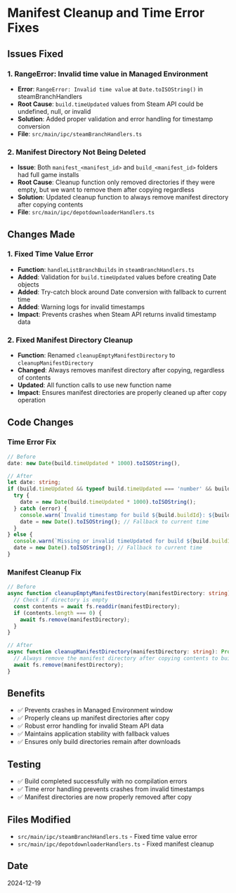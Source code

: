 # Manifest Cleanup and Time Error Fixes

## Issues Fixed

### 1. RangeError: Invalid time value in Managed Environment
- **Error**: `RangeError: Invalid time value` at `Date.toISOString()` in steamBranchHandlers
- **Root Cause**: `build.timeUpdated` values from Steam API could be undefined, null, or invalid
- **Solution**: Added proper validation and error handling for timestamp conversion
- **File**: `src/main/ipc/steamBranchHandlers.ts`

### 2. Manifest Directory Not Being Deleted
- **Issue**: Both `manifest_<manifest_id>` and `build_<manifest_id>` folders had full game installs
- **Root Cause**: Cleanup function only removed directories if they were empty, but we want to remove them after copying regardless
- **Solution**: Updated cleanup function to always remove manifest directory after copying contents
- **File**: `src/main/ipc/depotdownloaderHandlers.ts`

## Changes Made

### 1. Fixed Time Value Error
- **Function**: `handleListBranchBuilds` in `steamBranchHandlers.ts`
- **Added**: Validation for `build.timeUpdated` values before creating Date objects
- **Added**: Try-catch block around Date conversion with fallback to current time
- **Added**: Warning logs for invalid timestamps
- **Impact**: Prevents crashes when Steam API returns invalid timestamp data

### 2. Fixed Manifest Directory Cleanup
- **Function**: Renamed `cleanupEmptyManifestDirectory` to `cleanupManifestDirectory`
- **Changed**: Always removes manifest directory after copying, regardless of contents
- **Updated**: All function calls to use new function name
- **Impact**: Ensures manifest directories are properly cleaned up after copy operation

## Code Changes

### Time Error Fix
```typescript
// Before
date: new Date(build.timeUpdated * 1000).toISOString(),

// After
let date: string;
if (build.timeUpdated && typeof build.timeUpdated === 'number' && build.timeUpdated > 0) {
  try {
    date = new Date(build.timeUpdated * 1000).toISOString();
  } catch (error) {
    console.warn(`Invalid timestamp for build ${build.buildId}: ${build.timeUpdated}`);
    date = new Date().toISOString(); // Fallback to current time
  }
} else {
  console.warn(`Missing or invalid timeUpdated for build ${build.buildId}: ${build.timeUpdated}`);
  date = new Date().toISOString(); // Fallback to current time
}
```

### Manifest Cleanup Fix
```typescript
// Before
async function cleanupEmptyManifestDirectory(manifestDirectory: string): Promise<void> {
  // Check if directory is empty
  const contents = await fs.readdir(manifestDirectory);
  if (contents.length === 0) {
    await fs.remove(manifestDirectory);
  }
}

// After
async function cleanupManifestDirectory(manifestDirectory: string): Promise<void> {
  // Always remove the manifest directory after copying contents to build directory
  await fs.remove(manifestDirectory);
}
```

## Benefits
- ✅ Prevents crashes in Managed Environment window
- ✅ Properly cleans up manifest directories after copy
- ✅ Robust error handling for invalid Steam API data
- ✅ Maintains application stability with fallback values
- ✅ Ensures only build directories remain after downloads

## Testing
- ✅ Build completed successfully with no compilation errors
- ✅ Time error handling prevents crashes from invalid timestamps
- ✅ Manifest directories are now properly removed after copy

## Files Modified
- `src/main/ipc/steamBranchHandlers.ts` - Fixed time value error
- `src/main/ipc/depotdownloaderHandlers.ts` - Fixed manifest cleanup

## Date
2024-12-19
